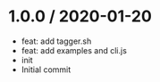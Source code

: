 
1.0.0 / 2020-01-20
==================

  * feat: add tagger.sh
  * feat: add examples and cli.js
  * init
  * Initial commit
